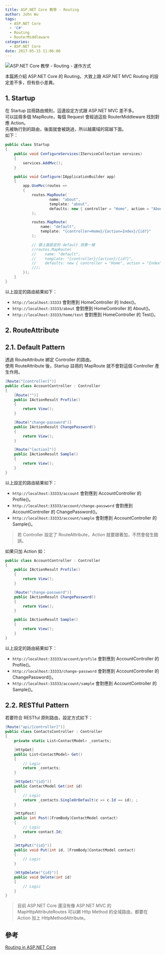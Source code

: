 ```yaml
---
title: ASP.NET Core 教學 - Routing
author: John Wu
tags:
  - ASP.NET Core
  - 'C#'
  - Routing
  - RouterMiddleware
categories:
  - ASP.NET Core
date: 2017-05-15 11:06:00
---
```

![ASP.NET Core 教學 - Routing - 運作方式](/images/pasted-115.png)

本篇將介紹 ASP.NET Core 的 Routing，大致上跟 ASP.NET MVC Routing 的設定差不多，但有些小差異。

<!-- more -->

## 1. Startup

在 Startup 註冊路由規則，這邊設定方式跟 ASP.NET MVC 差不多。  
可以註冊多個 MapRoute，每個 Request 會經過這些 RouterMiddleware 找到對應 Action。  
先被執行到的路由，後面就會被跳過，所以越廣域的寫越下面。  
如下：
```cs
public class Startup
{
    public void ConfigureServices(IServiceCollection services)
    {
        services.AddMvc();
    }

    public void Configure(IApplicationBuilder app)
    {
        app.UseMvc(routes =>
        {
            routes.MapRoute(
                    name: "about",
                    template: "about",
                    defaults: new { controller = "Home", action = "About" }
            );

            routes.MapRoute(
                name: "default",
                template: "{controller=Home}/{action=Index}/{id?}"
            );

            // 跟上面設定的 default 效果一樣
            //routes.MapRoute(
            //    name: "default",
            //    template: "{controller}/{action}/{id?}",
            //    defaults: new { controller = "Home", action = "Index" }
            //);
        });
    }
}
```
以上設定的路由結果如下：
* `http://localhost:33333` 會對應到 HomeController 的 Index()。  
* `http://localhost:33333/about` 會對應到 HomeController 的 About()。  
* `http://localhost:33333/home/test` 會對應到 HomeController 的 Test()。  

## 2. RouteAttribute

## 2.1. Default Pattern

透過 RouteAttribute 綁定 Controller 的路由。  
使用 RouteAttribute 後，Startup 註冊的 MapRoute 就不會對這個 Controller 產生作用。
```cs
[Route("[controller]")]
public class AccountController : Controller
{
    [Route("")]
    public IActionResult Profile()
    {
        return View();
    }

    [Route("change-password")]
    public IActionResult ChangePassword()
    {
        return View();
    }

    [Route("[action]")]
    public IActionResult Sample()
    {
        return View();
    }
}
```
以上設定的路由結果如下：
* `http://localhost:33333/account` 會對應到 AccountController 的 Profile()。  
* `http://localhost:33333/account/change-password` 會對應到 AccountController 的 ChangePassword()。  
* `http://localhost:33333/account/sample` 會對應到 AccountController 的 Sample()。  

> 若 Controller 設定了 RouteAttribute，Action 就要跟著加，不然會發生錯誤。  

如果只加 Action 如：
```cs
public class AccountController : Controller
{
    public IActionResult Profile()
    {
        return View();
    }

    [Route("change-password")]
    public IActionResult ChangePassword()
    {
        return View();
    }

    public IActionResult Sample()
    {
        return View();
    }
}
```
以上設定的路由結果如下：
* `http://localhost:33333/account/profile` 會對應到 AccountController 的 Profile()。  
* `http://localhost:33333/change-password` 會對應到 AccountController 的 ChangePassword()。  
* `http://localhost:33333/account/sample` 會對應到 AccountController 的 Sample()。  

## 2.2. RESTful Pattern

若要符合 RESTful 原則路由，設定方式如下：
```cs
[Route("api/[controller]")]
public class ContactsController : Controller
{
    private static List<ContactModel> _contacts;

    [HttpGet]
    public List<ContactModel> Get()
    {
        // Logic
        return _contacts;
    }

    [HttpGet("{id}")]
    public ContactModel Get(int id)
    {
        // Logic
        return _contacts.SingleOrDefault(c => c.Id == id); ;
    }

    [HttpPost]
    public int Post([FromBody]ContactModel contact)
    {
        // Logic
        return contact.Id;
    }

    [HttpPut("{id}")]
    public void Put(int id, [FromBody]ContactModel contact)
    {
        // Logic
    }

    [HttpDelete("{id}")]
    public void Delete(int id)
    {
        // Logic
    }
}
```
> 目前 ASP.NET Core 還沒有像 ASP.NET MVC 的 MapHttpAttributeRoutes 可以綁 Http Method 的全域路由，都要在 Action 加上 HttpMethodAttribute。  

## 參考

[Routing in ASP.NET Core](https://docs.microsoft.com/en-us/aspnet/core/fundamentals/routing)